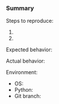 ### Summary

Steps to reproduce:

1. 
2. 

Expected behavior:

Actual behavior:

Environment:
- OS:
- Python:
- Git branch:
